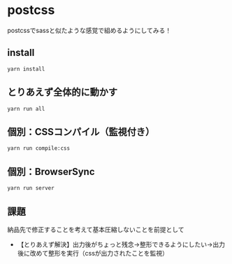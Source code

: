 # postcss

postcssでsassと似たような感覚で組めるようにしてみる！

## install

```
yarn install
```

## とりあえず全体的に動かす

```
yarn run all
```

## 個別：CSSコンパイル（監視付き）

```
yarn run compile:css
```

## 個別：BrowserSync

```
yarn run server
```

## 課題

納品先で修正することを考えて基本圧縮しないことを前提として

- 【とりあえず解決】出力後がちょっと残念→整形できるようにしたい→出力後に改めて整形を実行（cssが出力されたことを監視）
